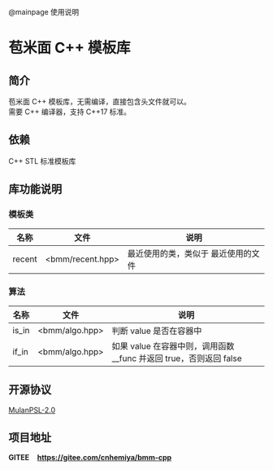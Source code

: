 @mainpage 使用说明
# 苞米面 C++ 模板库

## 简介
苞米面 C++ 模板库，无需编译，直接包含头文件就可以。  
需要 C++ 编译器，支持 C++17 标准。

## 依赖
C++ STL 标准模板库

## 库功能说明
### 模板类
名称|文件|说明
--|--|--
recent|<bmm/recent.hpp>|最近使用的类，类似于 最近使用的文件

### 算法
名称|文件|说明
--|--|--
is_in|<bmm/algo.hpp>|判断 value 是否在容器中  
if_in|<bmm/algo.hpp>|如果 value 在容器中则，调用函数 __func 并返回 true，否则返回 false

## 开源协议
[MulanPSL-2.0](http://license.coscl.org.cn/MulanPSL2)

## 项目地址
**GITEE**&nbsp;&nbsp;&nbsp;&nbsp;**https://gitee.com/cnhemiya/bmm-cpp**
